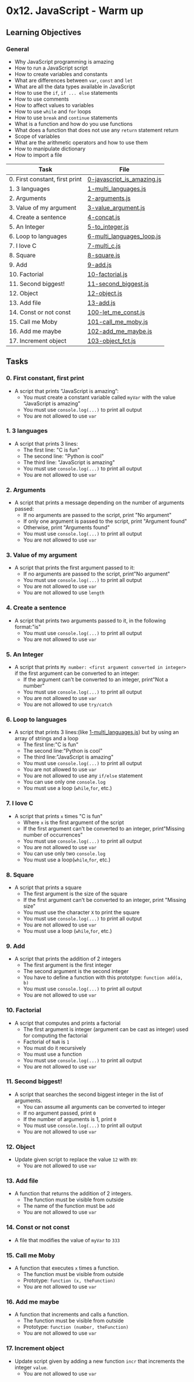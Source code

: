 # 0x12. JavaScript - Warm up

## Learning Objectives

### General

* Why JavaScript programming is amazing
* How to run a JavaScript script
* How to create variables and constants
* What are differences between `var`, `const` and `let`
* What are all the data types available in JavaScript
* How to use the `if`, `if ... else` statements
* How to use comments
* How to affect values to variables
* How to use `while` and `for` loops
* How to use `break` and `continue` statements
* What is a function and how do you use functions
* What does a function that does not use any `return` statement return
* Scope of variables
* What are the arithmetic operators and how to use them
* How to manipulate dictionary
* How to import a file

| Task | File |
| ---- | ---- |
| 0. First constant, first print | [0-javascript_is_amazing.js](./0-javascript_is_amazing.js) |
| 1. 3 languages | [1-multi_languages.js](./1-multi_languages.js) |
| 2. Arguments | [2-arguments.js](./2-arguments.js) |
| 3. Value of my argument | [3-value_argument.js](./3-value_argument.js) |
| 4. Create a sentence | [4-concat.js](./4-concat.js) |
| 5. An Integer | [5-to_integer.js](./5-to_integer.js) |
| 6. Loop to languages | [6-multi_languages_loop.js](./6-multi_languages_loop.js) |
| 7. I love C | [7-multi_c.js](./7-multi_c.js) |
| 8. Square | [8-square.js](./8-square.js) |
| 9. Add | [9-add.js](./9-add.js) |
| 10. Factorial | [10-factorial.js](./10-factorial.js) |
| 11. Second biggest! | [11-second_biggest.js](./11-second_biggest.js) |
| 12. Object | [12-object.js](./12-object.js) |
| 13. Add file | [13-add.js](./13-add.js) |
| 14. Const or not const | [100-let_me_const.js](./100-let_me_const.js) |
| 15. Call me Moby | [101-call_me_moby.js](./101-call_me_moby.js) |
| 16. Add me maybe | [102-add_me_maybe.js](./102-add_me_maybe.js) |
| 17. Increment object | [103-object_fct.js](./103-object_fct.js) |

## Tasks
### 0. First constant, first print
* A script that prints “JavaScript is amazing”:
	* You must create a constant variable called `myVar` with the value “JavaScript is amazing”
	* You must use `console.log(...)` to print all output
	* You are not allowed to use `var`
### 1. 3 languages
* A script that prints 3 lines:
	* The first line: "C is fun"
	* The second line: "Python is cool"
	* The third line: "JavaScript is amazing"
	* You must use `console.log(...)` to print all output
	* You are not allowed to use `var`
### 2. Arguments
* A script that prints a message depending on the number of arguments passed:
	* If no arguments are passed to the script, print "No argument"
	* If only one argument is passed to the script, print "Argument found"
	* Otherwise, print "Arguments found"
	* You must use `console.log(...)` to print all output
	* You are not allowed to use `var`
### 3. Value of my argument
* A script that prints the first argument passed to it:
	* If no arguments are passed to the script, print"No argument"
	* You must use `console.log(...)` to print all output
	* You are not allowed to use `var`
	* You are not allowed to use `length`
### 4. Create a sentence
* A script that prints two arguments passed to it, in the following format:"is"
	* You must use `console.log(...)` to print all output
	* You are not allowed to use `var`
### 5. An Integer
* A script that prints `My number: <first argument converted in integer>` if the first argument can be converted to an integer:
	* If the argument can't be converted to an integer, print"Not a number"
	* You must use `console.log(...)` to print all output
	* You are not allowed to use `var`
	* You are not allowed to use `try/catch`
### 6. Loop to languages
* A script that prints 3 lines:(like [1-multi_languages.js](./1-multi_languages.js)) but by using an array of strings and a loop 
	* The first line:"C is fun"
	* The second line:"Python is cool"
	* The third line:"JavaScript is amazing"
	* You must use `console.log(...)` to print all output
	* You are not allowed to use `var`
	* You are not allowed to use any `if/else` statement
	* You can use only one `console.log`
	* You must use a loop (`while`,`for`, etc.)
### 7. I love C
* A script that prints `x` times "C is fun"
	* Where `x` is the first argument of the script
	* If the first argument can't be converted to an integer, print"Missing number of occurrences”
	* You must use `console.log(...)` to print all output
	* You are not allowed to use `var`
	* You can use only two `console.log`
	* You must use a loop(`while`,`for`, etc.)
### 8. Square
* A script that prints a square
	* The first argument is the size of the square
	* If the first argument can't be converted to an integer, print "Missing size"
	* You must use the character `X` to print the square
	* You must use `console.log(...)` to print all output
	* You are not allowed to use `var`
	* You must use a loop (`while`,`for`, etc.)
### 9. Add
* A script that prints the addition of 2 integers
	* The first argument is the first integer
	* The second argument is the second integer
	* You have to define a function with this prototype: `function add(a, b)`
	* You must use `console.log(...)` to print all output
	* You are not allowed to use `var`
### 10. Factorial
* A script that computes and prints a factorial
	* The first argument is integer (argument can be cast as integer) used for computing the factorial
	* Factorial of `NaN` is `1`
	* You must do it recursively
	* You must use a function
	* You must use `console.log(...)` to print all output
	* You are not allowed to use `var`
### 11. Second biggest!
* A script that searches the second biggest integer in the list of arguments.
	* You can assume all arguments can be converted to integer
	* If no argument passed, print `0`
	* If the number of arguments is 1, print `0`
	* You must use `console.log(...)` to print all output
	* You are not allowed to use `var`
### 12. Object
* Update given script to replace the value `12` with `89`:
	* You are not allowed to use `var`
### 13. Add file
* A function that returns the addition of 2 integers.
	* The function must be visible from outside
	* The name of the function must be `add`
	* You are not allowed to use `var`
### 14. Const or not const
* A file that modifies the value of `myVar` to `333`
### 15. Call me Moby
* A function that executes `x` times a function.
	* The function must be visible from outside
	* Prototype: `function (x, theFunction)`
	* You are not allowed to use `var`
### 16. Add me maybe
* A function that increments and calls a function.
	* The function must be visible from outside
	* Prototype: `function (number, theFunction)`
	* You are not allowed to use `var`
### 17. Increment object
* Update script given by adding a new function `incr` that increments the integer `value`.
	* You are not allowed to use `var`
